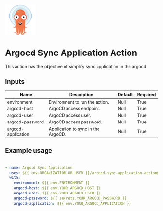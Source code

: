 <img src="./assets/argocd-logo.png" width="100">

# Argocd Sync Application Action
This action has the objective of simplify sync application in the argocd

## Inputs

| Name | Description | Default | Required |
|--- |--- |--- | --- |
| environment | Environment to run the action. | Null | True |
| argocd-host | ArgoCD access endpoint. | Null | True |
| argocd-user | ArgoCD access user. | Null | True |
| argocd-password | ArgoCD access password. | Null | True |
| argocd-application | Application to sync in the ArgoCD. | Null | True |

## Example usage

```yaml

- name: Argocd Sync Application
  uses: ${{ env.ORGANIZATION_OR_USER }}/argocd-sync-application-action@main
  with:
    environment: ${{ env.ENVIRONMENT }}
    argocd-host: ${{ env.YOUR_ARGOCD_HOST }}
    argocd-user: ${{ env.YOUR_ARGOCD_USER }}
    argocd-password: ${{ secrets.YOUR_ARGOCD_PASSWORD }}
    argocd-application: ${{ env.YOUR_ARGOCD_APPLICATION }}
```
